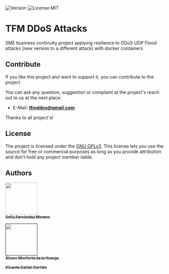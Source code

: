 ![Version](https://img.shields.io/badge/version-v1.0.0-blue)
![License MIT](https://img.shields.io/badge/license-MIT-blue.svg)
# TFM DDoS Attacks
SME business continuity project applying resilience to DDoS UDP Flood attacks (new version to a different attack) with docker containers
## Contribute

If you like this project and want to support it, you can contribute to the project 

You can ask any question, suggestion or complaint at the project's reach out to us at the next place:
- E-Mail: **tfmddos@gmail.com**

Thanks to all project's!
## License

The project is licensed under the [GNU GPLv3]. This license lets you use the source for free or
commercial purposes as long as you provide attribution and don’t hold any project member liable.

## Authors
[<img src="https://media-exp1.licdn.com/dms/image/C4D03AQFIHPM0YOAWAA/profile-displayphoto-shrink_100_100/0?e=1601510400&v=beta&t=4mjK1CXjX10nTWdsDoXHRXg22_oNYXEhgB3oQ3lgWRU" width="100px;"/><br /><sub><b>Sofía Fernández Moreno</b></sub>](http://sofiafernandezmoreno.github.io/)<br /> 

[<img src="https://media-exp1.licdn.com/dms/image/C5603AQHlt9i9HTaD1A/profile-displayphoto-shrink_200_200/0?e=1601510400&v=beta&t=W5X2m2LzLjOG6ty83AqMA5VLFsJ1FaVJT9ha5B8xDa4" width="100px;"/><br /><sub><b>Álvaro Monforte de la Huerga</b></sub>]()


[<img src="data:image/gif;base64,R0lGODlhAQABAIAAAAAAAP///yH5BAEAAAAALAAAAAABAAEAAAIBRAA7"/><br /><sub><b>Vicente Gaitán Garrido</b></sub>]()<br /> 

[GNU GPLv3]: LICENSE
